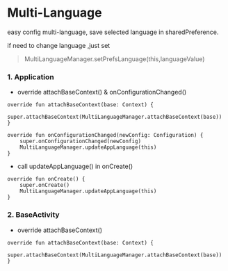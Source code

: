 # Multi-Language

easy config multi-language, 
save selected language in sharedPreference.<br>

if need to change language ,just set 
>MultiLanguageManager.setPrefsLanguage(this,languageValue)

### 1. Application<br>

* override attachBaseContext() & onConfigurationChanged() 
>  
    override fun attachBaseContext(base: Context) {
        super.attachBaseContext(MultiLanguageManager.attachBaseContext(base))
    }

>
    override fun onConfigurationChanged(newConfig: Configuration) {
        super.onConfigurationChanged(newConfig)
        MultiLanguageManager.updateAppLanguage(this)
    }



* call updateAppLanguage() in onCreate()
>
    override fun onCreate() {
        super.onCreate()
        MultiLanguageManager.updateAppLanguage(this)
    }

### 2. BaseActivity<br>

* override attachBaseContext() 
>  
    override fun attachBaseContext(base: Context) {
        super.attachBaseContext(MultiLanguageManager.attachBaseContext(base))
    }


    
